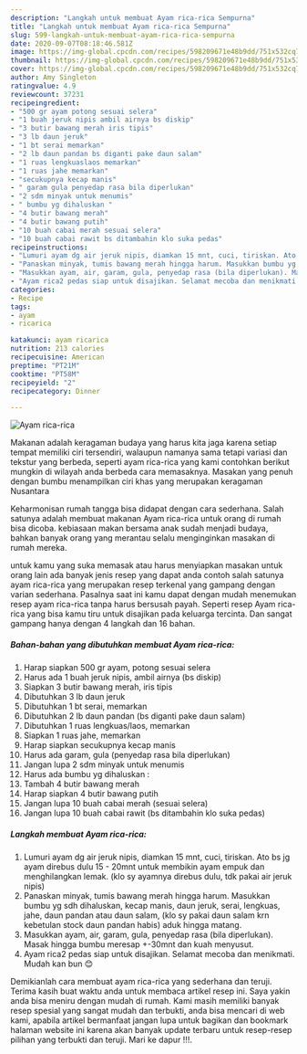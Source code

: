 ```yaml
---
description: "Langkah untuk membuat Ayam rica-rica Sempurna"
title: "Langkah untuk membuat Ayam rica-rica Sempurna"
slug: 599-langkah-untuk-membuat-ayam-rica-rica-sempurna
date: 2020-09-07T08:18:46.581Z
image: https://img-global.cpcdn.com/recipes/598209671e48b9dd/751x532cq70/ayam-rica-rica-foto-resep-utama.jpg
thumbnail: https://img-global.cpcdn.com/recipes/598209671e48b9dd/751x532cq70/ayam-rica-rica-foto-resep-utama.jpg
cover: https://img-global.cpcdn.com/recipes/598209671e48b9dd/751x532cq70/ayam-rica-rica-foto-resep-utama.jpg
author: Amy Singleton
ratingvalue: 4.9
reviewcount: 37231
recipeingredient:
- "500 gr ayam potong sesuai selera"
- "1 buah jeruk nipis ambil airnya bs diskip"
- "3 butir bawang merah iris tipis"
- "3 lb daun jeruk"
- "1 bt serai memarkan"
- "2 lb daun pandan bs diganti pake daun salam"
- "1 ruas lengkuaslaos memarkan"
- "1 ruas jahe memarkan"
- "secukupnya kecap manis"
- " garam gula penyedap rasa bila diperlukan"
- "2 sdm minyak untuk menumis"
- " bumbu yg dihaluskan "
- "4 butir bawang merah"
- "4 butir bawang putih"
- "10 buah cabai merah sesuai selera"
- "10 buah cabai rawit bs ditambahin klo suka pedas"
recipeinstructions:
- "Lumuri ayam dg air jeruk nipis, diamkan 15 mnt, cuci, tiriskan. Ato bs jg ayam direbus dulu 15 - 20mnt untuk membikin ayam empuk dan menghilangkan lemak. (klo sy ayamnya direbus dulu, tdk pakai air jeruk nipis)"
- "Panaskan minyak, tumis bawang merah hingga harum. Masukkan bumbu yg sdh dihaluskan, kecap manis, daun jeruk, serai, lengkuas, jahe, daun pandan atau daun salam, (klo sy pakai daun salam krn kebetulan stock daun pandan habis) aduk hingga matang."
- "Masukkan ayam, air, garam, gula, penyedap rasa (bila diperlukan). Masak hingga bumbu meresap +-30mnt dan kuah menyusut."
- "Ayam rica2 pedas siap untuk disajikan. Selamat mecoba dan menikmati. Mudah kan bun 😊"
categories:
- Recipe
tags:
- ayam
- ricarica

katakunci: ayam ricarica 
nutrition: 213 calories
recipecuisine: American
preptime: "PT21M"
cooktime: "PT58M"
recipeyield: "2"
recipecategory: Dinner

---
```



![Ayam rica-rica](https://img-global.cpcdn.com/recipes/598209671e48b9dd/751x532cq70/ayam-rica-rica-foto-resep-utama.jpg)

Makanan adalah keragaman budaya yang harus kita jaga karena setiap tempat memiliki ciri tersendiri, walaupun namanya sama tetapi variasi dan tekstur yang berbeda, seperti ayam rica-rica yang kami contohkan berikut mungkin di wilayah anda berbeda cara memasaknya. Masakan yang penuh dengan bumbu menampilkan ciri khas yang merupakan keragaman Nusantara

Keharmonisan rumah tangga bisa didapat dengan cara sederhana. Salah satunya adalah membuat makanan Ayam rica-rica untuk orang di rumah bisa dicoba. kebiasaan makan bersama anak sudah menjadi budaya, bahkan banyak orang yang merantau selalu menginginkan masakan di rumah mereka.



untuk kamu yang suka memasak atau harus menyiapkan masakan untuk orang lain ada banyak jenis resep yang dapat anda contoh salah satunya ayam rica-rica yang merupakan resep terkenal yang gampang dengan varian sederhana. Pasalnya saat ini kamu dapat dengan mudah menemukan resep ayam rica-rica tanpa harus bersusah payah.
Seperti resep Ayam rica-rica yang bisa kamu tiru untuk disajikan pada keluarga tercinta. Dan sangat gampang hanya dengan 4 langkah dan 16 bahan.


<!--inarticleads1-->

##### Bahan-bahan yang dibutuhkan membuat Ayam rica-rica:

1. Harap siapkan 500 gr ayam, potong sesuai selera
1. Harus ada 1 buah jeruk nipis, ambil airnya (bs diskip)
1. Siapkan 3 butir bawang merah, iris tipis
1. Dibutuhkan 3 lb daun jeruk
1. Dibutuhkan 1 bt serai, memarkan
1. Dibutuhkan 2 lb daun pandan (bs diganti pake daun salam)
1. Dibutuhkan 1 ruas lengkuas/laos, memarkan
1. Siapkan 1 ruas jahe, memarkan
1. Harap siapkan secukupnya kecap manis
1. Harus ada  garam, gula (penyedap rasa bila diperlukan)
1. Jangan lupa 2 sdm minyak untuk menumis
1. Harus ada  bumbu yg dihaluskan :
1. Tambah 4 butir bawang merah
1. Harap siapkan 4 butir bawang putih
1. Jangan lupa 10 buah cabai merah (sesuai selera)
1. Jangan lupa 10 buah cabai rawit (bs ditambahin klo suka pedas)




<!--inarticleads2-->

##### Langkah membuat  Ayam rica-rica:

1. Lumuri ayam dg air jeruk nipis, diamkan 15 mnt, cuci, tiriskan. Ato bs jg ayam direbus dulu 15 - 20mnt untuk membikin ayam empuk dan menghilangkan lemak. (klo sy ayamnya direbus dulu, tdk pakai air jeruk nipis)
1. Panaskan minyak, tumis bawang merah hingga harum. Masukkan bumbu yg sdh dihaluskan, kecap manis, daun jeruk, serai, lengkuas, jahe, daun pandan atau daun salam, (klo sy pakai daun salam krn kebetulan stock daun pandan habis) aduk hingga matang.
1. Masukkan ayam, air, garam, gula, penyedap rasa (bila diperlukan). Masak hingga bumbu meresap +-30mnt dan kuah menyusut.
1. Ayam rica2 pedas siap untuk disajikan. Selamat mecoba dan menikmati. Mudah kan bun 😊




Demikianlah cara membuat ayam rica-rica yang sederhana dan teruji. Terima kasih buat waktu anda untuk membaca artikel resep ini. Saya yakin anda bisa meniru dengan mudah di rumah. Kami masih memiliki banyak resep spesial yang sangat mudah dan terbukti, anda bisa mencari di web kami, apabila artikel bermanfaat jangan lupa untuk bagikan dan bookmark halaman website ini karena akan banyak update terbaru untuk resep-resep pilihan yang terbukti dan teruji. Mari ke dapur !!!. 
